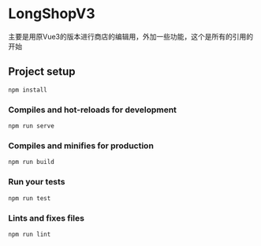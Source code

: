 # LongShopV3

主要是用原Vue3的版本进行商店的编辑用，外加一些功能，这个是所有的引用的开始

## Project setup
```
npm install
```

### Compiles and hot-reloads for development
```
npm run serve
```

### Compiles and minifies for production
```
npm run build
```

### Run your tests
```
npm run test
```

### Lints and fixes files
```
npm run lint
```
